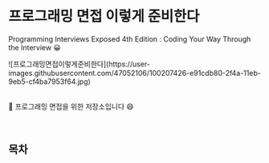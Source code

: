 # 프로그래밍 면접 이렇게 준비한다

Programming Interviews Exposed 4th Edition : Coding Your Way Through the Interview 😀 

<div>
    ![프로그래밍면접이렇게준비한다](https://user-images.githubusercontent.com/47052106/100207426-e91cdb80-2f4a-11eb-9eb5-cf4ba7953f64.jpg)
    
</div>

<br>

:book: 프로그래밍 면접을 위한 저장소입니다 :smile:

<br>

## 목차
